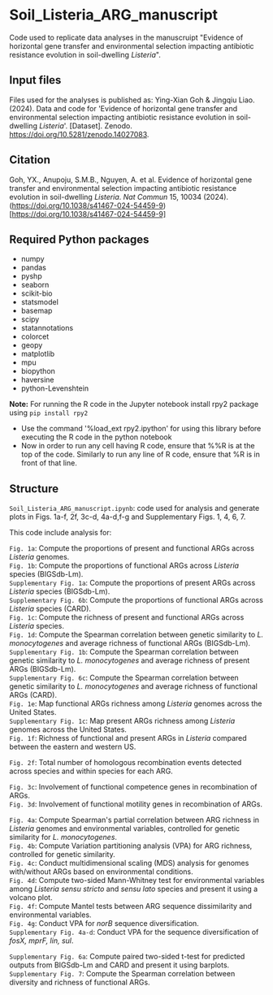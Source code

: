 # Soil_Listeria_ARG_manuscript
Code used to replicate data analyses in the manuscruipt "Evidence of horizontal gene transfer and environmental selection impacting antibiotic resistance evolution in soil-dwelling _Listeria_".

## Input files
Files used for the analyses is published as: Ying-Xian Goh & Jingqiu Liao. (2024). Data and code for 'Evidence of horizontal gene transfer and environmental selection impacting antibiotic resistance evolution in soil-dwelling _Listeria_'. [Dataset]. Zenodo. https://doi.org/10.5281/zenodo.14027083.

## Citation
Goh, YX., Anupoju, S.M.B., Nguyen, A. et al. Evidence of horizontal gene transfer and environmental selection impacting antibiotic resistance evolution in soil-dwelling _Listeria_. _Nat Commun_ 15, 10034 (2024). (https://doi.org/10.1038/s41467-024-54459-9)[https://doi.org/10.1038/s41467-024-54459-9]

## Required Python packages
- numpy 
- pandas 
- pyshp 
- seaborn 
- scikit-bio 
- statsmodel 
- basemap
- scipy
- statannotations
- colorcet
- geopy 
- matplotlib 
- mpu
- biopython
- haversine
- python-Levenshtein

**Note:**
For running the R code in the Jupyter notebook install rpy2 package using `pip install rpy2`

- Use the command '%load_ext rpy2.ipython' for using this library before executing the R code in the python notebook
- Now in order to run any cell having R code, ensure that %%R is at the top of the code. Similarly to run any line of R code, ensure that %R is in front of that line.

## Structure
```Soil_Listeria_ARG_manuscript.ipynb```: code used for analysis and generate plots in Figs. 1a-f, 2f, 3c-d, 4a-d,f-g and Supplementary Figs. 1, 4, 6, 7.

This code include analysis for:

```Fig. 1a```: Compute the proportions of present and functional ARGs across _Listeria_ genomes.\
```Fig. 1b```: Compute the proportions of functional ARGs across _Listeria_ species (BIGSdb-Lm).\
```Supplementary Fig. 1a```: Compute the proportions of present ARGs across _Listeria_ species (BIGSdb-Lm).\
```Supplementary Fig. 6b```: Compute the proportions of functional ARGs across _Listeria_ species (CARD).\
```Fig. 1c```: Compute the richness of present and functional ARGs across _Listeria_ species.\
```Fig. 1d```: Compute the Spearman correlation between genetic similarity to _L. monocytogenes_ and average richness of functional ARGs (BIGSdb-Lm).\
```Supplementary Fig. 1b```: Compute the Spearman correlation between genetic similarity to _L. monocytogenes_ and average richness of present ARGs (BIGSdb-Lm).\
```Supplementary Fig. 6c```: Compute the Spearman correlation between genetic similarity to _L. monocytogenes_ and average richness of functional ARGs (CARD).\
```Fig. 1e```: Map functional ARGs richness among _Listeria_ genomes across the United States.\
```Supplementary Fig. 1c```: Map present ARGs richness among _Listeria_ genomes across the United States.\
```Fig. 1f```: Richness of functional and present ARGs in _Listeria_ compared between the eastern and western US.

```Fig. 2f```: Total number of homologous recombination events detected across species and within species for each ARG.

```Fig. 3c```: Involvement of functional competence genes in recombination of ARGs.\
```Fig. 3d```: Involvement of functional motility genes in recombination of ARGs.

```Fig. 4a```: Compute Spearman's partial correlation between ARG richness in _Listeria_ genomes and environmental variables, controlled for genetic similarity for _L. monocytogenes_.\
```Fig. 4b```: Compute Variation partitioning analysis (VPA) for ARG richness, controlled for genetic similarity.\
```Fig. 4c```: Conduct multidimensional scaling (MDS) analysis for genomes with/without ARGs based on environmental conditions.\
```Fig. 4d```: Compute two-sided Mann-Whitney test for environmental variables among _Listeria sensu stricto_ and _sensu lato_ species and present it using a volcano plot.\
```Fig. 4f```: Compute Mantel tests between ARG sequence dissimilarity and environmental variables.\
```Fig. 4g```: Conduct VPA for _norB_ sequence diversification.\
```Supplementary Fig. 4a-d```: Conduct VPA for the sequence diversification of _fosX, mprF, lin, sul_.

```Supplementary Fig. 6a```: Compute paired two-sided t-test for predicted outputs from BIGSdb-Lm and CARD and present it using barplots.\
```Supplementary Fig. 7```: Compute the Spearman correlation between diversity and richness of functional ARGs.
